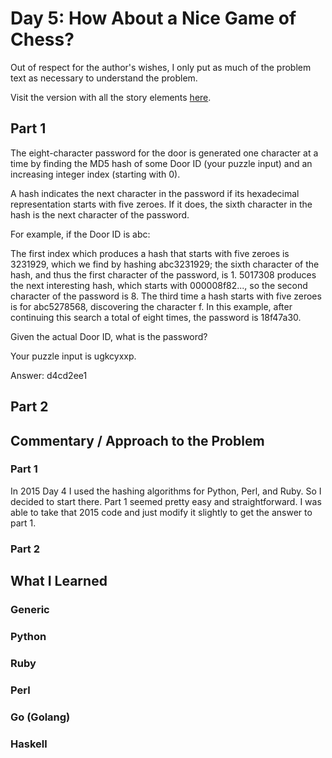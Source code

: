 # Day 5: How About a Nice Game of Chess?

Out of respect for the author's wishes, I only put as much of the problem text as necessary to understand the problem.

Visit the version with all the story elements [here](https://adventofcode.com/2016/day/5). 

## Part 1
The eight-character password for the door is generated one character at a time by finding the MD5 hash of some Door ID (your puzzle input) and an increasing integer index (starting with 0).

A hash indicates the next character in the password if its hexadecimal representation starts with five zeroes. If it does, the sixth character in the hash is the next character of the password.

For example, if the Door ID is abc:

The first index which produces a hash that starts with five zeroes is 3231929, which we find by hashing abc3231929; the sixth character of the hash, and thus the first character of the password, is 1.
5017308 produces the next interesting hash, which starts with 000008f82..., so the second character of the password is 8.
The third time a hash starts with five zeroes is for abc5278568, discovering the character f.
In this example, after continuing this search a total of eight times, the password is 18f47a30.

Given the actual Door ID, what is the password?

Your puzzle input is ugkcyxxp.

Answer: d4cd2ee1

## Part 2

## Commentary / Approach to the Problem
### Part 1
In 2015 Day 4 I used the hashing algorithms for Python, Perl, and Ruby. So I decided to start there. Part 1 seemed pretty easy and straightforward. I was able to take that 2015 code and just modify it slightly to get the answer to part 1.

### Part 2


## What I Learned

### Generic

### Python

### Ruby

### Perl

### Go (Golang)

### Haskell

